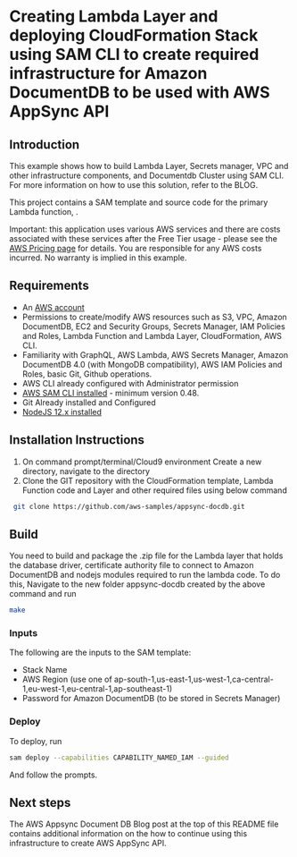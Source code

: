 # Creating Lambda Layer and deploying CloudFormation Stack using SAM CLI to create required infrastructure for Amazon DocumentDB to be used with AWS AppSync API

## Introduction

This example shows how to build Lambda Layer, Secrets manager, VPC and other infrastructure components, and Documentdb Cluster using SAM CLI.
For more information on how to use this solution, refer to the BLOG.

This project contains a SAM template and source code for the primary Lambda function, .

Important: this application uses various AWS services and there are costs associated with these services after the Free Tier usage - please see the [AWS Pricing page](https://aws.amazon.com/pricing/) for details. You are responsible for any AWS costs incurred. No warranty is implied in this example.

## Requirements

* An [AWS account](https://portal.aws.amazon.com/gp/aws/developer/registration/index.html) 
* Permissions to create/modify AWS resources such as S3, VPC, Amazon DocumentDB, EC2 and Security Groups, Secrets Manager, IAM Policies and Roles, Lambda Function and Lambda Layer, CloudFormation, AWS CLI.
* Familiarity with GraphQL, AWS Lambda, AWS Secrets Manager, Amazon DocumentDB 4.0 (with MongoDB compatibility), AWS IAM Policies and Roles, basic Git, Github operations.
* AWS CLI already configured with Administrator permission
* [AWS SAM CLI installed](https://docs.aws.amazon.com/serverless-application-model/latest/developerguide/serverless-sam-cli-install.html) - minimum version 0.48.
* Git Already installed and Configured
* [NodeJS 12.x installed](https://nodejs.org/en/download/)

## Installation Instructions

1. On command prompt/terminal/Cloud9 environment Create a new directory, navigate to the directory
2. Clone the GIT repository with the CloudFormation template, Lambda Function code and Layer and other required files using below command

```bash
 git clone https://github.com/aws-samples/appsync-docdb.git
```

## Build

You need to build and package the .zip file for the Lambda layer that holds the database driver, certificate authority file to connect to Amazon DocumentDB
and nodejs modules required to run the lambda code. 
To do this, Navigate to the new folder appsync-docdb created by the above command  and run

```bash
make
```

### Inputs

The following are the inputs to the SAM template:

- Stack Name
- AWS Region (use one of ap-south-1,us-east-1,us-west-1,ca-central-1,eu-west-1,eu-central-1,ap-southeast-1)
- Password for Amazon DocumentDB (to be stored in Secrets Manager)

### Deploy

To deploy, run

```bash
sam deploy --capabilities CAPABILITY_NAMED_IAM --guided
```

And follow the prompts.

## Next steps

The AWS Appsync Document DB Blog post at the top of this README file contains additional information on the how to continue using this infrastructure to create AWS AppSync API.
